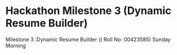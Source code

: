 # Hackathon Milestone 3 (Dynamic Resume Builder)
  Milestone 3 :Dynamic Resume Builder (( Roll No: 00423585) Sunday Morning
